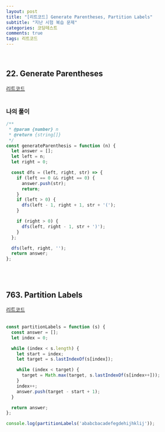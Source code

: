 ```yaml
---
layout: post
title: "[리트코드] Generate Parentheses, Partition Labels"
subtitle: "지난 시험 복습 문제"
categories: 코딩테스트
comments: true
tags: 리트코드
---
```


<br>


## 22. Generate Parentheses

[리트코드](https://leetcode.com/problems/generate-parentheses/) <br><br>

### 나의 풀이

```js
/**
 * @param {number} n
 * @return {string[]}
 */
const generateParenthesis = function (n) {
  let answer = [];
  let left = n;
  let right = 0;

  const dfs = (left, right, str) => {
    if (left == 0 && right == 0) {
      answer.push(str);
      return;
    }
    if (left > 0) {
      dfs(left - 1, right + 1, str + '(');
    }

    if (right > 0) {
      dfs(left, right - 1, str + ')');
    }
  };

  dfs(left, right, '');
  return answer;
};
```

<br><br>

## 763. Partition Labels

[리트코드](https://leetcode.com/problems/partition-labels/) <br><br>

```js
const partitionLabels = function (s) {
  const answer = [];
  let index = 0;

  while (index < s.length) {
    let start = index;
    let target = s.lastIndexOf(s[index]);

    while (index < target) {
      target = Math.max(target, s.lastIndexOf(s[index++]));
    }
    index++;
    answer.push(target - start + 1);
  }

  return answer;
};

console.log(partitionLabels('ababcbacadefegdehijhklij'));

```